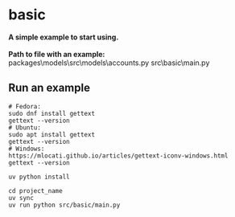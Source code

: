 # basic

**A simple example to start using.**
<br>
<br>
**Path to file with an example:**
<br>
packages\models\src\models\accounts.py
src\basic\main.py

## Run an example

```shell
# Fedora:
sudo dnf install gettext
gettext --version
# Ubuntu:
sudo apt install gettext
gettext --version
# Windows:
https://mlocati.github.io/articles/gettext-iconv-windows.html
gettext --version

uv python install

cd project_name
uv sync
uv run python src/basic/main.py
```
